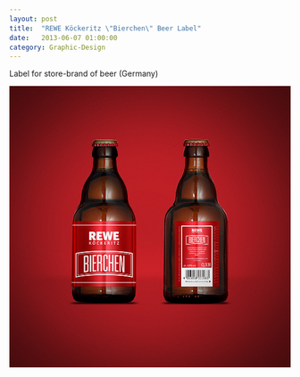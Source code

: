 ```yaml
---
layout: post
title:  "REWE Köckeritz \"Bierchen\" Beer Label"
date:   2013-06-07 01:00:00
category: Graphic-Design
---
```


Label for store-brand of beer (Germany)

<img src="/assets/rewe-koeckeritz-bierchen-label.jpg" />